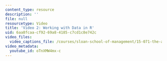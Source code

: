 ```yaml
---
content_type: resource
description: ''
file: null
resourcetype: Video
title: 'Video 2: Working with Data in R'
uid: 6aa8fcaa-cf92-69a8-4185-c7cd1c8e742c
video_files:
  video_captions_file: /courses/sloan-school-of-management/15-071-the-analytics-edge-spring-2017/an-introduction-to-analytics/understanding-food-nutritional-education-with-data-recitation/video-2-working-with-data-in-r/video-2-working-with-data-in-r-0/exav1FKMfbw.vtt
video_metadata:
  youtube_id: oTnXMW4mx-c
---
```

